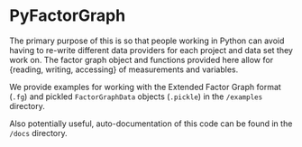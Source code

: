 # PyFactorGraph

The primary purpose of this is so that people working in Python can avoid having
to re-write different data providers for each project and data set they work on.
The factor graph object and functions provided here allow for {reading, writing,
accessing} of measurements and variables.

We provide examples for working with the Extended Factor Graph format (`.fg`)
and pickled `FactorGraphData` objects (`.pickle`) in the `/examples` directory.

Also potentially useful, auto-documentation of this code can be found in the
`/docs` directory.
